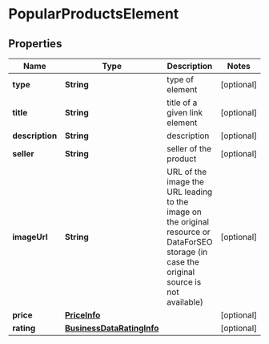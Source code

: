 

# PopularProductsElement


## Properties

| Name | Type | Description | Notes |
|------------ | ------------- | ------------- | -------------|
|**type** | **String** | type of element |  [optional] |
|**title** | **String** | title of a given link element |  [optional] |
|**description** | **String** | description |  [optional] |
|**seller** | **String** | seller of the product |  [optional] |
|**imageUrl** | **String** | URL of the image the URL leading to the image on the original resource or DataForSEO storage (in case the original source is not available) |  [optional] |
|**price** | [**PriceInfo**](PriceInfo.md) |  |  [optional] |
|**rating** | [**BusinessDataRatingInfo**](BusinessDataRatingInfo.md) |  |  [optional] |



